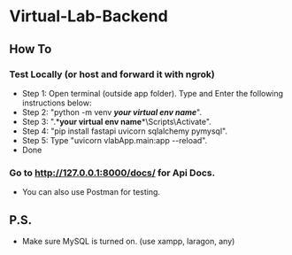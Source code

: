 # Virtual-Lab-Backend
## How To
### Test Locally (or host and forward it with ngrok)
- Step 1: Open terminal (outside app folder). 
Type and Enter the following instructions below:
- Step 2: "python -m venv ***your virtual env name***".
- Step 3: ".\***your virtual env name***\Scripts\Activate".
- Step 4: "pip install fastapi uvicorn sqlalchemy pymysql".
- Step 5: Type "uvicorn vlabApp.main:app --reload".
- Done

### Go to http://127.0.0.1:8000/docs/ for Api Docs.
- You can also use Postman for testing.
## P.S.
- Make sure MySQL is turned on. (use xampp, laragon, any)
